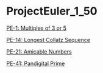 # ProjectEuler_1_50

[PE-1: Multiples of 3 or 5](doc/PE-1.md)

[PE-14: Longest Collatz Sequence](doc/PE-14.md)

[PE-21: Amicable Numbers](doc/PE-21.md)

[PE-41: Pandigital Prime](doc/PE-41.md)
